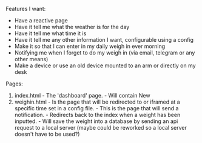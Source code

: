 Features I want:
 - Have a reactive page
 - Have it tell me what the weather is for the day
 - Have it tell me what time it is
 - Have it tell me any other information I want, configurable using a config
 - Make it so that I can enter in my daily weigh in ever morning
 - Notifying me when I forget to do my weigh in (via email, telegram or any other means)
 - Make a device or use an old device mounted to an arm or directly on my desk


Pages:
  1) index.html
    - The 'dashboard' page.
    - Will contain New
  2) weighin.html
    - Is the page that will be redirected to or iframed at a specific time set in a config file.
    - This is the page that will send a notification.
    - Redirects back to the index when a weight has been inputted.
    - Will save the weight into a database by sending an api request to a local server (maybe could be reworked so a local server doesn't have to be used?)